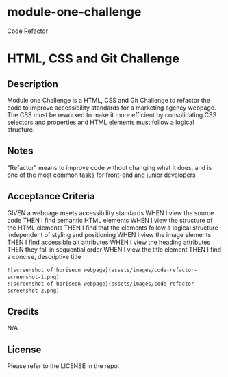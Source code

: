 # module-one-challenge
Code Refactor

# HTML, CSS and Git Challenge

## Description

Module one Challenge is a HTML, CSS and Git Challenge to refactor the code to improve accessibility standards for a marketing agency webpage. The CSS must be reworked to make it more efficient by consolidating CSS selectors and properties and HTML elements must follow a logical structure. 

## Notes

"Refactor" means to improve code without changing what it does, and is one of the most common tasks for front-end and junior developers

## Acceptance Criteria

GIVEN a webpage meets accessibility standards
WHEN I view the source code
THEN I find semantic HTML elements
WHEN I view the structure of the HTML elements
THEN I find that the elements follow a logical structure independent of styling and positioning
WHEN I view the image elements
THEN I find accessible alt attributes
WHEN I view the heading attributes
THEN they fall in sequential order
WHEN I view the title element
THEN I find a concise, descriptive title

    ![screenshot of horiseon webpage](assets/images/code-refactor-screenshot-1.png)
    ![screenshot of horiseon webpage](assets/images/code-refactor-screenshot-2.png)

## Credits

N/A

## License

Please refer to the LICENSE in the repo.
